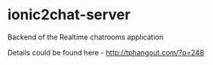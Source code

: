 # ionic2chat-server
Backend of the Realtime chatrooms application

Details could be found here - http://tphangout.com/?p=248
